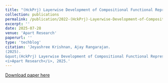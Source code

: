 ```yaml
---
title: "(HckPrj) Layerwise Development of Compositional Functional Representations Across Architectures"
collection: publications
permalink: /publication/2022-(HckPrj)-Layerwise-Development-of-Compositional-Functional-Representations-Across-Architectures
excerpt: ''
date: 2025-07-28
venue: 'Apart Research'
paperurl: ''
type: 'techblog'
citation: 'Jeyashree Krishnan, Ajay Rangarajan.
(2025).
&quot;(HckPrj) Layerwise Development of Compositional Functional Representations Across Architectures.&quot;
<i>Apart Research</i>, 2025.'
---
```



[Download paper here](https://apartresearch.com/project/layerwise-development-of-compositional-functional-representations-across-architectures-1zgq)